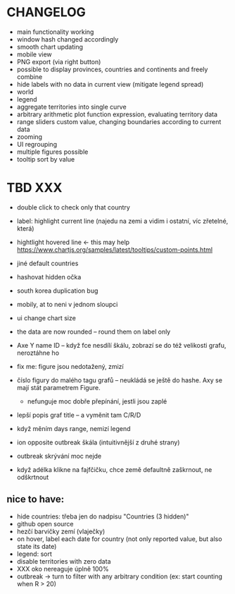 # CHANGELOG

* main functionality working
* window hash changed accordingly
* smooth chart updating
* mobile view
* PNG export (via right button)
* possible to display provinces, countries and continents and freely combine
* hide labels with no data in current view (mitigate legend spread)
* world
* legend
* aggregate territories into single curve
* arbitrary arithmetic plot function expression, evaluating territory data
* range sliders custom value, changing boundaries according to current data
* zooming
* UI regrouping
* multiple figures possible
* tooltip sort by value

# TBD XXX
* double click to check only that country
* label: highlight current line (najedu na zemi a vidim i ostatní, víc zřetelné, která)
* hightlight hovered line <- this may help https://www.chartjs.org/samples/latest/tooltips/custom-points.html
* jiné default countries
* hashovat hidden očka
* south korea duplication bug
* mobily, at to neni v jednom sloupci
* ui change chart size
* the data are now rounded – round them on label only
* Axe Y name ID – když fce nesdílí škálu, zobrazí se do též velikosti grafu, neroztáhne ho
* fix me: figure jsou nedotažený, zmizí

* číslo figury do malého tagu grafů – neukládá se ještě do hashe. Axy se mají stát parametrem Figure.
    * nefunguje moc dobře přepínání, jestli jsou zaplé
* lepší popis graf title – a vyměnit tam C/R/D
* když měním days range, nemizí legend
* ion opposite outbreak škála (intuitivnější z druhé strany)
* outbreak skrývání moc nejde
* když adélka klikne na fajfčičku, chce země defaultně zaškrnout, ne odškrtnout



## nice to have:
* hide countries: třeba jen do nadpisu "Countries (3 hidden)"
* github open source
* hezčí barvičky zemí (vlaječky)
* on hover, label each date for country (not only reported value, but also state its date)
* legend: sort
* disable territories with zero data
* XXX oko nereaguje úplně 100%
* outbreak -> turn to filter with any arbitrary condition (ex: start counting when R > 20)